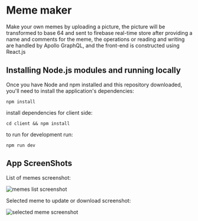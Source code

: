 # Meme maker

Make your own memes by uploading a picture,
the picture will be transformed to base 64 and sent to firebase
real-time store after providing a name and comments for the meme,
the operations or reading and writing are handled by Apollo GraphQL,
and the front-end is constructed using React.js

## Installing Node.js modules and running locally

Once you have Node and npm installed and
this repository downloaded, you'll need
to install the application's dependencies:

    npm install

install dependencies for client side:

    cd client && npm install

to run for development run:

	npm run dev

## App ScreenShots

List of memes screenshot:

![memes list screenshot](../master/sc1.png)

Selected meme to update or download screenshot:

![selected meme screenshot](../master/sc2.png)
